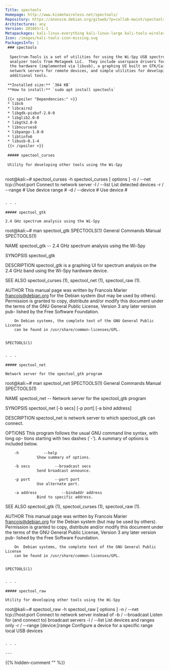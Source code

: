 ```yaml
---
Title: spectools
Homepage: http://www.kismetwireless.net/spectools/
Repository: https://anonscm.debian.org/gitweb/?p=collab-maint/spectools.git
Architectures: any
Version: 201601r1-1
Metapackages: kali-linux-everything kali-linux-large kali-tools-wireless 
Icon: /images/kali-tools-icon-missing.svg
PackagesInfo: |
 ### spectools
 
  Spectrum-Tools is a set of utilities for using the Wi-Spy USB spectrum
  analyzer tools from Metageek LLC.  They include userspace drivers for
  the hardware (implemented via libusb), a graphing UI built on GTK/Cairo,
  network servers for remote devices, and simple utilities for developing
  additional tools.
 
 **Installed size:** `364 KB`  
 **How to install:** `sudo apt install spectools`  
 
 {{< spoiler "Dependencies:" >}}
 * libc6 
 * libcairo2 
 * libgdk-pixbuf-2.0-0 
 * libglib2.0-0 
 * libgtk2.0-0 
 * libncurses6 
 * libpango-1.0-0 
 * libtinfo6 
 * libusb-0.1-4 
 {{< /spoiler >}}
 
 ##### spectool_curses
 
 Utility for developing other tools using the Wi-Spy
 
 ```
 root@kali:~# spectool_curses -h
 spectool_curses [ options ]
  -n / --net  tcp://host:port  Connect to network server
  -l / --list                  List detected devices
  -r / --range #               Use device range #
  -d / --device #              Use device #
 ```
 
 - - -
 
 ##### spectool_gtk
 
 2.4 GHz spectrum analysis using the Wi-Spy
 
 ```
 root@kali:~# man spectool_gtk
 SPECTOOLS(1)                General Commands Manual               SPECTOOLS(1)
 
 NAME
        spectool_gtk -- 2.4 GHz spectrum analysis using the Wi-Spy
 
 SYNOPSIS
        spectool_gtk
 
 DESCRIPTION
        spectool_gtk is a graphing UI for spectrum analysis on the 2.4 GHz band
        using the Wi-Spy hardware device.
 
 SEE ALSO
        spectool_curses (1), spectool_net (1), spectool_raw (1).
 
 AUTHOR
        This manual page was written by Francois  Marier  <francois@debian.org>
        for  the  Debian  system  (but  may  be used by others).  Permission is
        granted to copy, distribute and/or modify this document under the terms
        of  the  GNU  General  Public License, Version 3 any later version pub-
        lished by the Free Software Foundation.
 
        On Debian systems, the complete text of the GNU General Public  License
        can be found in /usr/share/common-licenses/GPL.
 
                                                                   SPECTOOLS(1)
 ```
 
 - - -
 
 ##### spectool_net
 
 Network server for the spectool_gtk program
 
 ```
 root@kali:~# man spectool_net
 SPECTOOLS(1)                General Commands Manual               SPECTOOLS(1)
 
 NAME
        spectool_net -- Network server for the spectool_gtk program
 
 SYNOPSIS
        spectool_net [-b secs]  [-p port]  [-a bind address]
 
 DESCRIPTION
        spectool_net is network server to which spectool_gtk can connect.
 
 OPTIONS
        This  program  follows the usual GNU command line syntax, with long op-
        tions starting with two dashes (`-').  A summary of options is included
        below.
 
        -h           --help
                  Show summary of options.
 
        -b secs           --broadcast secs
                  Send broadcast announce.
 
        -p port           --port port
                  Use alternate port.
 
        -a address           --bindaddr address
                  Bind to specific address.
 
 SEE ALSO
        spectool_gtk (1), spectool_curses (1), spectool_raw (1).
 
 AUTHOR
        This  manual  page was written by Francois Marier <francois@debian.org>
        for the Debian system (but may  be  used  by  others).   Permission  is
        granted to copy, distribute and/or modify this document under the terms
        of the GNU General Public License, Version 3  any  later  version  pub-
        lished by the Free Software Foundation.
 
        On  Debian systems, the complete text of the GNU General Public License
        can be found in /usr/share/common-licenses/GPL.
 
                                                                   SPECTOOLS(1)
 ```
 
 - - -
 
 ##### spectool_raw
 
 Utility for developing other tools using the Wi-Spy
 
 ```
 root@kali:~# spectool_raw -h
 spectool_raw [ options ]
  -n / --net  tcp://host:port  Connect to network server instead of
  -b / --broadcast             Listen for (and connect to) broadcast servers
  -l / --list				  List devices and ranges only
  -r / --range [device:]range  Configure a device for a specific range
                               local USB devices
 ```
 
 - - -
 
---
```

{{% hidden-comment "<!--Do not edit anything above this line-->" %}}
